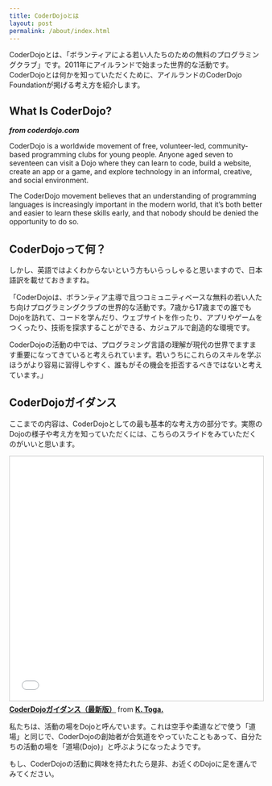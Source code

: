 ```yaml
---
title: CoderDojoとは
layout: post
permalink: /about/index.html
---
```

CoderDojoとは、「ボランティアによる若い人たちのための無料のプログラミングクラブ」です。2011年にアイルランドで始まった世界的な活動です。
CoderDojoとは何かを知っていただくために、アイルランドのCoderDojo Foundationが掲げる考え方を紹介します。

## What Is CoderDojo?
***from coderdojo.com***

CoderDojo is a worldwide movement of free, volunteer-led, community-based programming clubs for young people. Anyone aged seven to seventeen can visit a Dojo where they can learn to code, build a website, create an app or a game, and explore technology in an informal, creative, and social environment.

The CoderDojo movement believes that an understanding of programming languages is increasingly important in the modern world, that it’s both better and easier to learn these skills early, and that nobody should be denied the opportunity to do so.

## CoderDojoって何？
しかし、英語ではよくわからないという方もいらっしゃると思いますので、日本語訳を載せておきますね。

「CoderDojoは、ボランティア主導で且つコミュニティベースな無料の若い人たち向けプログラミングクラブの世界的な活動です。7歳から17歳までの誰でもDojoを訪れて、コードを学んだり、ウェブサイトを作ったり、アプリやゲームをつくったり、技術を探求することができる、カジュアルで創造的な環境です。

CoderDojoの活動の中では、プログラミング言語の理解が現代の世界でますます重要になってきていると考えられています。若いうちにこれらのスキルを学ぶほうがより容易に習得しやすく、誰もがその機会を拒否するべきではないと考えています。」

## CoderDojoガイダンス
ここまでの内容は、CoderDojoとしての最も基本的な考え方の部分です。実際のDojoの様子や考え方を知っていただくには、こちらのスライドをみていただくのがいいと思います。

<iframe src="//www.slideshare.net/slideshow/embed_code/key/FAXoW4pBq172mQ" width="595" height="485" frameborder="0" marginwidth="0" marginheight="0" scrolling="no" style="border:1px solid #CCC; border-width:1px; margin-bottom:5px; max-width: 100%;" allowfullscreen> </iframe> <div style="margin-bottom:5px"> <strong> <a href="//www.slideshare.net/togazo/coderdojo-introduction-jp" title="CoderDojoガイダンス（最新版）" target="_blank">CoderDojoガイダンス（最新版）</a> </strong> from <strong><a target="_blank" href="//www.slideshare.net/togazo">K. Toga.</a></strong> </div>

私たちは、活動の場をDojoと呼んでいます。これは空手や柔道などで使う「道場」と同じで、CoderDojoの創始者が合気道をやっていたこともあって、自分たちの活動の場を「道場(Dojo)」と呼ぶようになったようです。

もし、CoderDojoの活動に興味を持たれたら是非、お近くのDojoに足を運んでみてください。